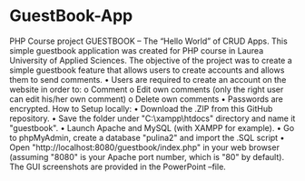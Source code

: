 # GuestBook-App
PHP Course project
GUESTBOOK – The “Hello World” of CRUD Apps.
This simple guestbook application was created for PHP course in Laurea University of Applied Sciences.
The objective of the project was to create a simple guestbook feature that allows users to create accounts and allows them to send comments.
•	Users are required to create an account on the website in order to:
o	Comment
o	Edit own comments (only the right user can edit his/her own comment)
o	Delete own comments
•	Passwords are encrypted.
How to Setup locally:
•	Download the .ZIP from this GitHub repository.
•	Save the folder under "C:\xampp\htdocs" directory and name it "guestbook".
•	Launch Apache and MySQL (with XAMPP for example).
•	Go to phpMyAdmin, create a database "pulina2" and import the .SQL script 
•	Open "http://localhost:8080/guestbook/index.php" in your web browser (assuming "8080" is your Apache port number, which is "80" by default).
The GUI screenshots are provided in the PowerPoint –file.
